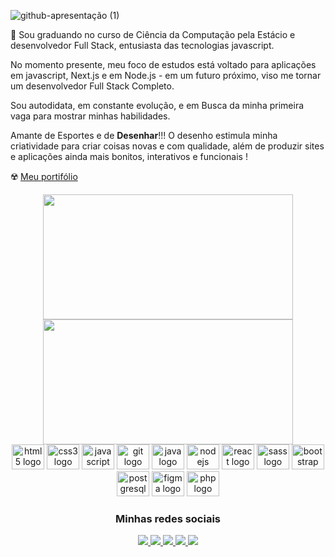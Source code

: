 
![github-apresentação (1)](https://github.com/Dev-nathansilva/Dev-nathansilva/assets/124079997/c32ed9cf-1217-453f-ac47-7066b0db39d6)


🦊 Sou graduando no curso de Ciência da Computação pela Estácio e desenvolvedor Full Stack, entusiasta das tecnologias javascript.

No momento presente, meu foco de estudos está voltado para aplicações em javascript, Next.js e em Node.js - em um futuro próximo, viso me tornar um desenvolvedor Full Stack Completo.

Sou autodidata, em constante evolução, e em Busca da minha primeira vaga para mostrar minhas habilidades.

Amante de Esportes e de **Desenhar**!!! O desenho estimula minha criatividade para criar coisas novas e com qualidade, além de produzir sites e aplicações ainda mais bonitos, interativos e funcionais !

☢️ [Meu portifólio](https://nathansilva.vercel.app/)

<div align="center"> 
 
 <div>
   <img height="200px" width="400px" src="https://github-readme-stats.vercel.app/api?username=Dev-nathansilva&show_icons=true&include_all_commits=true&count_private=true&hide_border=true&title_color=030EEB&icon_color=030EEB&text_color=c9d1d9&bg_color=0d1117"/>
   <img height="200px" width="400px" src="https://github-readme-stats.vercel.app/api/top-langs/?username=Dev-nathansilva&layout=compact&langs_count=7&hide_border=true&title_color=fff&icon_color=66cc00&text_color=fff&bg_color=0d1117"/>
 </div>

 <img src="https://cdn.jsdelivr.net/gh/devicons/devicon/icons/html5/html5-original.svg" height="40" width="52" alt="html5 logo" />
 <img src="https://cdn.jsdelivr.net/gh/devicons/devicon/icons/css3/css3-original.svg" height="40" width="52" alt="css3 logo" />
 <img src="https://cdn.jsdelivr.net/gh/devicons/devicon/icons/javascript/javascript-original.svg" height="40" width="52" alt="javascript logo" />
 <img src="https://cdn.jsdelivr.net/gh/devicons/devicon/icons/git/git-original.svg" height="40" width="52" alt="git logo" />
 <img src="https://cdn.jsdelivr.net/gh/devicons/devicon/icons/java/java-original.svg" height="40" width="52" alt="java logo" />          
 <img src="https://cdn.jsdelivr.net/gh/devicons/devicon/icons/nodejs/nodejs-original.svg" height="40" width="52" alt="nodejs logo"  />
 <img src="https://cdn.jsdelivr.net/gh/devicons/devicon/icons/react/react-original-wordmark.svg" height="40" width="52" alt="react logo" />
 <img src="https://cdn.jsdelivr.net/gh/devicons/devicon/icons/sass/sass-original.svg" height="40" width="52" alt="sass logo"/> 
 <img src="https://cdn.jsdelivr.net/gh/devicons/devicon/icons/bootstrap/bootstrap-original.svg" height="40" width="52" alt="bootstrap logo"/>
 <img src="https://cdn.jsdelivr.net/gh/devicons/devicon/icons/postgresql/postgresql-original.svg" height="40" width="52" alt="postgresql logo"/>
 <img src="https://cdn.jsdelivr.net/gh/devicons/devicon/icons/figma/figma-original.svg" height="40" width="52" alt="figma logo"/>
 <img src="https://cdn.jsdelivr.net/gh/devicons/devicon/icons/php/php-plain.svg" height="40" width="52" alt="php logo"/>


 ### Minhas redes sociais

  <a href="https://nathansilva.vercel.app/">
   <img src="https://img.shields.io/badge/website-000000?style=for-the-badge&logo=About.me&logoColor=white" />
 </a>
 <a href="https://www.linkedin.com/in/dev-nathansilva/">
   <img src="https://img.shields.io/badge/LinkedIn-0077B5?style=for-the-badge&logo=linkedin&logoColor=white" />
 </a>
  <a href="https://www.instagram.com/oliveira_nathan1/">
   <img src="https://img.shields.io/badge/Instagram-E4405F?style=for-the-badge&logo=instagram&logoColor=white" />
 </a>
  <a href="https://discord.com/channels/@me">
   <img src="https://img.shields.io/badge/Discord-7289DA?style=for-the-badge&logo=discord&logoColor=white" />
 </a>
 <a href="">
   <img src="https://img.shields.io/badge/WhatsApp-25D366?style=for-the-badge&logo=whatsapp&logoColor=white" />
 </a>


</div>
